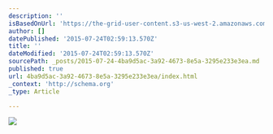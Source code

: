 ```yaml
---
description: ''
isBasedOnUrl: 'https://the-grid-user-content.s3-us-west-2.amazonaws.com/2baa865f-5ead-4d6d-88a6-f5149a57d5fb.jpg'
author: []
datePublished: '2015-07-24T02:59:13.570Z'
title: ''
dateModified: '2015-07-24T02:59:13.570Z'
sourcePath: _posts/2015-07-24-4ba9d5ac-3a92-4673-8e5a-3295e233e3ea.md
published: true
url: 4ba9d5ac-3a92-4673-8e5a-3295e233e3ea/index.html
_context: 'http://schema.org'
_type: Article

---
```

![](https://the-grid-user-content.s3-us-west-2.amazonaws.com/2baa865f-5ead-4d6d-88a6-f5149a57d5fb.jpg)